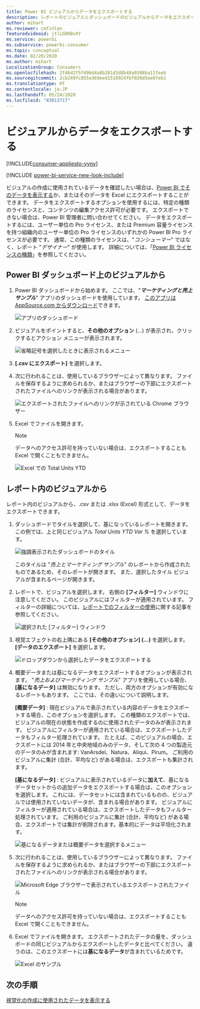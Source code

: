 ```yaml
---
title: Power BI ビジュアルからデータをエクスポートする
description: レポートのビジュアルとダッシュボードのビジュアルからデータをエクスポートし、Excel でそれを表示します。
author: mihart
ms.reviewer: cmfinlan
featuredvideoid: jtlLGRKBvXY
ms.service: powerbi
ms.subservice: powerbi-consumer
ms.topic: conceptual
ms.date: 02/20/2020
ms.author: mihart
LocalizationGroup: Consumers
ms.openlocfilehash: 2f46d2f5f496d4a8b281d3d8b48a0398ba11feeb
ms.sourcegitcommit: 2cb249fc855e369eed1518924fbf026d5ee07eb1
ms.translationtype: HT
ms.contentlocale: ja-JP
ms.lasthandoff: 05/24/2020
ms.locfileid: "83813717"
---
```

# <a name="export-data-from-a-visual"></a>ビジュアルからデータをエクスポートする

[!INCLUDE[consumer-appliesto-yyny](../includes/consumer-appliesto-yyny.md)]

[!INCLUDE [power-bi-service-new-look-include](../includes/power-bi-service-new-look-include.md)]

ビジュアルの作成に使用されているデータを確認したい場合は、[Power BI でそのデータを表示する](end-user-show-data.md)か、またはそのデータを Excel にエクスポートすることができます。 データをエクスポートするオプションを使用するには、特定の種類のライセンスと、コンテンツの編集アクセス許可が必要です。 エクスポートできない場合は、Power BI 管理者に問い合わせてください。 データをエクスポートするには、ユーザー単位の Pro ライセンス、または Premium 容量ライセンスを持つ組織内のユーザー単位の Pro ライセンスのいずれかの Power BI Pro ライセンスが必要です。 通常、この種類のライセンスは、"*コンシューマー*" ではなく、レポート "*デザイナー*" が使用します。 詳細については、「[Power BI ライセンスの種類](end-user-license.md)」を参照してください。


## <a name="from-a-visual-on-a-power-bi-dashboard"></a>Power BI ダッシュボード上のビジュアルから

1. Power BI ダッシュボードから始めます。 ここでは、"***マーケティングと売上サンプル***" アプリのダッシュボードを使用しています。 [このアプリは AppSource.com からダウンロード](https://appsource.microsoft.com/en-us/product/power-bi/microsoft-retail-analysis-sample.salesandmarketingsample
)できます。

    ![アプリのダッシュボード](media/end-user-export/power-bi-dashboards.png)

2. ビジュアルをポイントすると、**その他のオプション** (...) が表示され、クリックするとアクション メニューが表示されます。

    ![省略記号を選択したときに表示されるメニュー](media/end-user-export/power-bi-options-menu.png)

3. **[.csv にエクスポート]** を選択します。

4. 次に行われることは、使用しているブラウザーによって異なります。 ファイルを保存するように求められるか、またはブラウザーの下部にエクスポートされたファイルへのリンクが表示される場合があります。 

    ![エクスポートされたファイルへのリンクが示されている Chrome ブラウザー](media/end-user-export/power-bi-dashboard-exports.png)

5. Excel でファイルを開きます。 

    > [!NOTE]
    > データへのアクセス許可を持っていない場合は、エクスポートすることも Excel で開くこともできません。  

    ![Excel での Total Units YTD](media/end-user-export/power-bi-excel.png)


## <a name="from-a-visual-in-a-report"></a>レポート内のビジュアルから
レポート内のビジュアルから、.csv または .xlsx (Excel) 形式として、データをエクスポートできます。 

1. ダッシュボードでタイルを選択して、基になっているレポートを開きます。  この例では、上と同じビジュアル *Total Units YTD Var %* を選択しています。 

    ![強調表示されたダッシュボードのタイル](media/end-user-export/power-bi-export-reports.png)

    このタイルは "*売上とマーケティング サンプル*" のレポートから作成されたものであるため、そのレポートが開きます。 また、選択したタイル ビジュアルが含まれるページが開きます。 

2. レポートで、ビジュアルを選択します。 右側の **[フィルター]** ウィンドウに注意してください。 このビジュアルにはフィルターが適用されています。 フィルターの詳細については、[レポートでのフィルターの使用](end-user-report-filter.md)に関する記事を参照してください。

    ![選択された [フィルター] ウィンドウ](media/end-user-export/power-bi-export-filter.png)


3. 視覚エフェクトの右上隅にある **[その他のオプション] (...)** を選択します。 **[データのエクスポート]** を選択します。

    ![ドロップダウンから選択したデータをエクスポートする](media/end-user-export/power-bi-export-report.png)

4. 概要データまたは基になるデータをエクスポートするオプションが表示されます。 "*売上およびマーケティング サンプル*" アプリを使用している場合、 **[基になるデータ]** は無効になります。 ただし、両方のオプションが有効になるレポートもあります。 ここでは、その違いについて説明します。

    **[概要データ]** : 現在ビジュアルで表示されている内容のデータをエクスポートする場合、このオプションを選択します。  この種類のエクスポートでは、ビジュアルの現在の状態を作成するのに使用されたデータのみが表示されます。 ビジュアルにフィルターが適用されている場合は、エクスポートしたデータもフィルター処理されています。 たとえば、このビジュアルの場合、エクスポートには 2014 年と中央地域のみのデータ、そして次の 4 つの製造元のデータのみが含まれます: VanArsdel、Natura、Aliqui、Pirum。 ご利用のビジュアルに集計 (合計、平均など) がある場合は、エクスポートも集計されます。 
  

    **[基になるデータ]** : ビジュアルに表示されているデータに**加えて**、基になるデータセットからの追加データをエクスポートする場合は、このオプションを選択します。  これには、データセットには含まれているものの、ビジュアルでは使用されていないデータが、含まれる場合があります。 ビジュアルにフィルターが適用されている場合は、エクスポートしたデータもフィルター処理されています。  ご利用のビジュアルに集計 (合計、平均など) がある場合、エクスポートでは集計が削除されます。基本的にデータは平坦化されます。 

    ![基になるデータまたは概要データを選択するメニュー](media/end-user-export/power-bi-export-underlying.png)

5. 次に行われることは、使用しているブラウザーによって異なります。 ファイルを保存するように求められるか、またはブラウザーの下部にエクスポートされたファイルへのリンクが表示される場合があります。 

    ![Microsoft Edge ブラウザーで表示されているエクスポートされたファイル](media/end-user-export/power-bi-export-edge-browser.png)

    > [!NOTE]
    > データへのアクセス許可を持っていない場合は、エクスポートすることも Excel で開くこともできません。  


6. Excel でファイルを開きます。 エクスポートされたデータの量を、ダッシュボードの同じビジュアルからエクスポートしたデータと比べてください。 違うのは、このエクスポートには**基になるデータ**が含まれているためです。 

    ![Excel のサンプル](media/end-user-export/power-bi-underlying.png)

## <a name="next-steps"></a>次の手順

[視覚化の作成に使用されたデータを表示する](end-user-show-data.md)